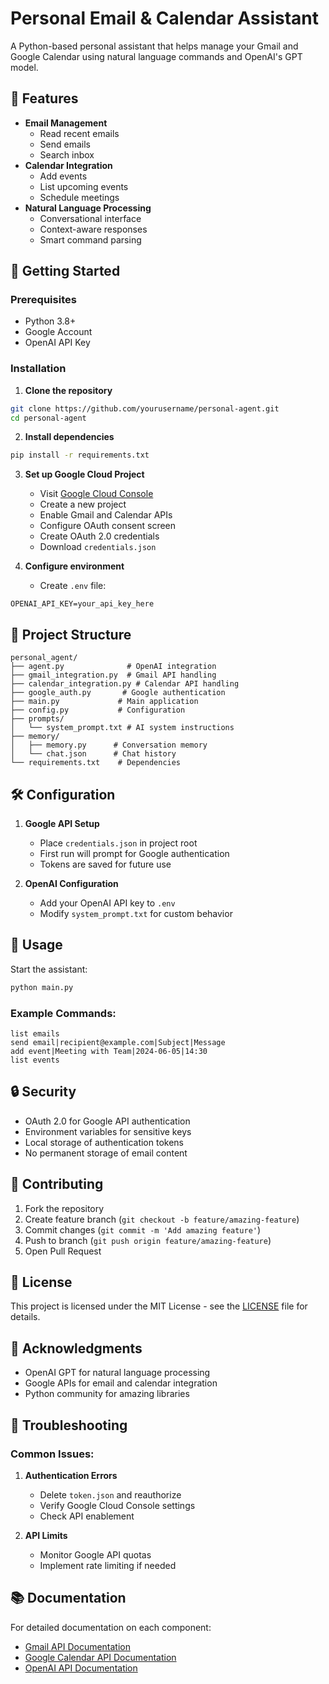 # Personal Email & Calendar Assistant

A Python-based personal assistant that helps manage your Gmail and Google Calendar using natural language commands and OpenAI's GPT model.

## 🌟 Features

- **Email Management**
  - Read recent emails
  - Send emails
  - Search inbox
- **Calendar Integration**
  - Add events
  - List upcoming events
  - Schedule meetings
- **Natural Language Processing**
  - Conversational interface
  - Context-aware responses
  - Smart command parsing

## 🚀 Getting Started

### Prerequisites
- Python 3.8+
- Google Account
- OpenAI API Key

### Installation

1. **Clone the repository**
```bash
git clone https://github.com/yourusername/personal-agent.git
cd personal-agent
```

2. **Install dependencies**
```bash
pip install -r requirements.txt
```

3. **Set up Google Cloud Project**
   - Visit [Google Cloud Console](https://console.cloud.google.com)
   - Create a new project
   - Enable Gmail and Calendar APIs
   - Configure OAuth consent screen
   - Create OAuth 2.0 credentials
   - Download `credentials.json`

4. **Configure environment**
   - Create `.env` file:
```plaintext
OPENAI_API_KEY=your_api_key_here
```

## 📁 Project Structure
```
personal_agent/
├── agent.py              # OpenAI integration
├── gmail_integration.py  # Gmail API handling
├── calendar_integration.py # Calendar API handling
├── google_auth.py       # Google authentication
├── main.py             # Main application
├── config.py           # Configuration
├── prompts/
│   └── system_prompt.txt # AI system instructions
├── memory/
│   ├── memory.py      # Conversation memory
│   └── chat.json      # Chat history
└── requirements.txt    # Dependencies
```

## 🛠️ Configuration

1. **Google API Setup**
   - Place `credentials.json` in project root
   - First run will prompt for Google authentication
   - Tokens are saved for future use

2. **OpenAI Configuration**
   - Add your OpenAI API key to `.env`
   - Modify `system_prompt.txt` for custom behavior

## 📝 Usage

Start the assistant:
```bash
python main.py
```

### Example Commands:
```plaintext
list emails
send email|recipient@example.com|Subject|Message
add event|Meeting with Team|2024-06-05|14:30
list events
```

## 🔒 Security
- OAuth 2.0 for Google API authentication
- Environment variables for sensitive keys
- Local storage of authentication tokens
- No permanent storage of email content

## 🤝 Contributing

1. Fork the repository
2. Create feature branch (`git checkout -b feature/amazing-feature`)
3. Commit changes (`git commit -m 'Add amazing feature'`)
4. Push to branch (`git push origin feature/amazing-feature`)
5. Open Pull Request

## 📜 License

This project is licensed under the MIT License - see the [LICENSE](LICENSE) file for details.

## 🙏 Acknowledgments
- OpenAI GPT for natural language processing
- Google APIs for email and calendar integration
- Python community for amazing libraries

## 🔧 Troubleshooting

### Common Issues:
1. **Authentication Errors**
   - Delete `token.json` and reauthorize
   - Verify Google Cloud Console settings
   - Check API enablement

2. **API Limits**
   - Monitor Google API quotas
   - Implement rate limiting if needed

## 📚 Documentation
For detailed documentation on each component:
- [Gmail API Documentation](https://developers.google.com/gmail/api)
- [Google Calendar API Documentation](https://developers.google.com/calendar)
- [OpenAI API Documentation](https://platform.openai.com/docs/api-reference)